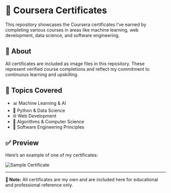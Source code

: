 # 📄 Coursera Certificates

This repository showcases the Coursera certificates I’ve earned by completing various courses in areas like machine learning, web development, data science, and software engineering.

## 🧾 About

All certificates are included as image files in this repository. These represent verified course completions and reflect my commitment to continuous learning and upskilling.

## 🧠 Topics Covered

- 📊 Machine Learning & AI  
- 🐍 Python & Data Science  
- 🌐 Web Development  
- 🧮 Algorithms & Computer Science  
- 🧱 Software Engineering Principles  

## ✅ Preview

Here’s an example of one of my certificates:

![Sample Certificate](./sample_certificate.jpg)



---

**📌 Note:** All certificates are my own and are included here for educational and professional reference only.

